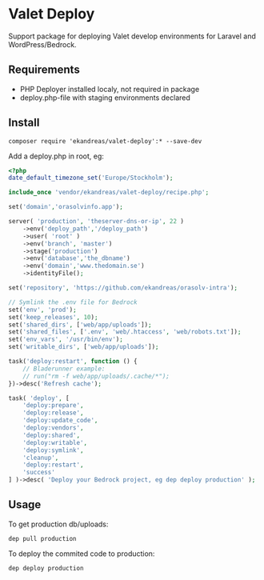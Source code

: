 # Valet Deploy
Support package for deploying Valet develop environments for Laravel and WordPress/Bedrock.

## Requirements
* PHP Deployer installed localy, not required in package
* deploy.php-file with staging environments declared

## Install
```
composer require 'ekandreas/valet-deploy':* --save-dev
```

Add a deploy.php in root, eg:

```php
<?php
date_default_timezone_set('Europe/Stockholm');

include_once 'vendor/ekandreas/valet-deploy/recipe.php';

set('domain','orasolvinfo.app');

server( 'production', 'theserver-dns-or-ip', 22 )
    ->env('deploy_path','/deploy_path')
    ->user( 'root' )
    ->env('branch', 'master')
    ->stage('production')
    ->env('database','the_dbname')
    ->env('domain','www.thedomain.se')
    ->identityFile();

set('repository', 'https://github.com/ekandreas/orasolv-intra');

// Symlink the .env file for Bedrock
set('env', 'prod');
set('keep_releases', 10);
set('shared_dirs', ['web/app/uploads']);
set('shared_files', ['.env', 'web/.htaccess', 'web/robots.txt']);
set('env_vars', '/usr/bin/env');
set('writable_dirs', ['web/app/uploads']);

task('deploy:restart', function () {
    // Bladerunner example: 
    // run("rm -f web/app/uploads/.cache/*");
})->desc('Refresh cache');

task( 'deploy', [
    'deploy:prepare',
    'deploy:release',
    'deploy:update_code',
    'deploy:vendors',
    'deploy:shared',
    'deploy:writable',
    'deploy:symlink',
    'cleanup',
    'deploy:restart',
    'success'
] )->desc( 'Deploy your Bedrock project, eg dep deploy production' );
```

## Usage
To get production db/uploads:
```
dep pull production
```

To deploy the commited code to production:
```
dep deploy production
```




